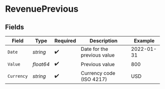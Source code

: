 # RevenuePrevious


## Fields

| Field                       | Type                        | Required                    | Description                 | Example                     |
| --------------------------- | --------------------------- | --------------------------- | --------------------------- | --------------------------- |
| `Date`                      | *string*                    | :heavy_check_mark:          | Date for the previous value | 2022-01-31                  |
| `Value`                     | *float64*                   | :heavy_check_mark:          | Previous value              | 800                         |
| `Currency`                  | *string*                    | :heavy_check_mark:          | Currency code (ISO 4217)    | USD                         |